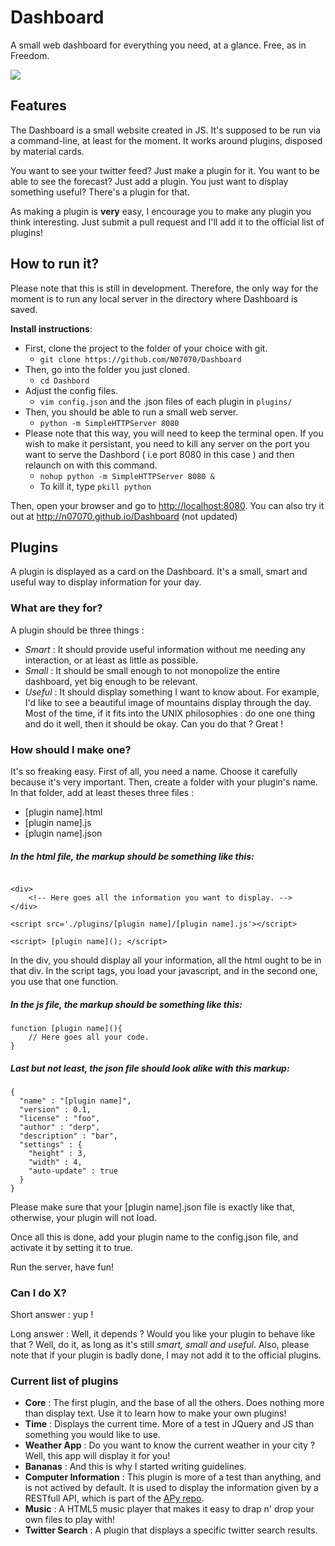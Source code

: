 # Dashboard

A small web dashboard for everything you need, at a glance. Free, as in Freedom.

![](./assets/img/readmeimg.png)

## Features

The Dashboard is a small website created in JS. It's supposed to be run via a command-line, at least for the moment. It works around plugins, disposed by material cards.

You want to see your twitter feed? Just make a plugin for it. You want to be able to see the forecast? Just add a plugin. You just want to display something useful? There's a plugin for that.

As making a plugin is **very** easy, I encourage you to make any plugin you think interesting. Just submit a pull request and I'll add it to the official list of plugins!

## How to run it?

Please note that this is still in development. Therefore, the only way for the moment is to run any local server in the directory where Dashboard is saved.

**Install instructions**:
* First, clone the project to the folder of your choice with git.
    * `git clone https://github.com/N07070/Dashboard`
* Then, go into the folder you just cloned.
    * `cd Dashbord`
* Adjust the config files.
    * `vim config.json` and the .json files of each plugin in `plugins/`
* Then, you should be able to run a small web server.
    * `python -m SimpleHTTPServer 8080`
* Please note that this way, you will need to keep the terminal open. If you wish to make it persistant, you need to kill any server on the port you want to serve the Dashbord ( i.e port 8080 in this case ) and then relaunch on with this command.
    * `nohup python -m SimpleHTTPServer 8080 &`
    * To kill it, type `pkill python`

Then, open your browser and go to <http://localhost:8080>.
You can also try it out at <http://n07070.github.io/Dashboard> (not updated)

## Plugins

A plugin is displayed as a card on the Dashboard. It's a small, smart and useful way to display information for your day.

### What are they for?

A plugin should be three things :

* *Smart* : It should provide useful information without me needing any interaction, or at least as little as possible.
* *Small* : It should be small enough to not monopolize the entire dashboard, yet big enough to be relevant.
* *Useful* : It should display something I want to know about. For example, I'd like to see a beautiful image of mountains display through the day. Most of the time, if it fits into the UNIX philosophies : do one one thing and do it well, then it should be okay. Can you do that ? Great !

### How should I make one?

It's so freaking easy. First of all, you need a name. Choose it carefully because it's very important. Then, create a folder with your plugin's name. In that folder, add at least theses three files :

* [plugin name].html
* [plugin name].js
* [plugin name].json

##### In the html file, the markup should be something like this:

```

<div>
    <!-- Here goes all the information you want to display. -->
</div>

<script src='./plugins/[plugin name]/[plugin name].js'></script>

<script> [plugin name](); </script>

```

In the div, you should display all your information, all the html ought to be in that div. In the script tags, you load your javascript, and in the second one, you use that one function.

##### In the js file, the markup should be something like this:

```
function [plugin name](){
    // Here goes all your code.
}
```

##### Last but not least, the json file should look alike with this markup:

```
{
  "name" : "[plugin name]",
  "version" : 0.1,
  "license" : "foo",
  "author" : "derp",
  "description" : "bar",
  "settings" : {
    "height" : 3,
    "width" : 4,
    "auto-update" : true
  }
}
```

Please make sure that your [plugin name].json file is exactly like that, otherwise, your plugin will not load.

Once all this is done, add your plugin name to the config.json file, and activate it by setting it to true.

Run the server, have fun!

### Can I do X?

Short answer : yup !

Long answer : Well, it depends ? Would you like your plugin to behave like that ? Well, do it, as long as it's still *smart, small and useful*. Also, please note that if your plugin is badly done, I may not add it to the official plugins.

### Current list of plugins

* **Core** : The first plugin, and the base of all the others. Does nothing more than display text. Use it to learn how to make your own plugins!
* **Time** : Displays the current time. More of a test in JQuery and JS than something you would like to use.
* **Weather App** : Do you want to know the current weather in your city ? Well, this app will display it for you!
* **Bananas** : And this is why I started writing guidelines.
* **Computer Information** : This plugin is more of a test than anything, and is not actived by default. It is used to display the information given by a RESTfull API, which is part of the [APy repo](https://github.com/N07070/APy).
* **Music** : A HTML5 music player that makes it easy to drap n' drop your own files to play with!
* **Twitter Search** : A plugin that displays a specific twitter search results.
